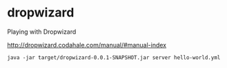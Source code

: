 dropwizard
==========

Playing with Dropwizard

http://dropwizard.codahale.com/manual/#manual-index

    java -jar target/dropwizard-0.0.1-SNAPSHOT.jar server hello-world.yml
